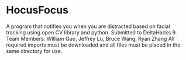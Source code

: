 # HocusFocus
A program that notifies you when you are distracted based on facial tracking using open CV library and python. Submitted to DeltaHacks 9. Team Members: WIlliam Guo, Jeffrey Lu, Bruce Wang, Ryan Zhang
All required imports must be downloaded and all files must be placed in the same directory for use.
